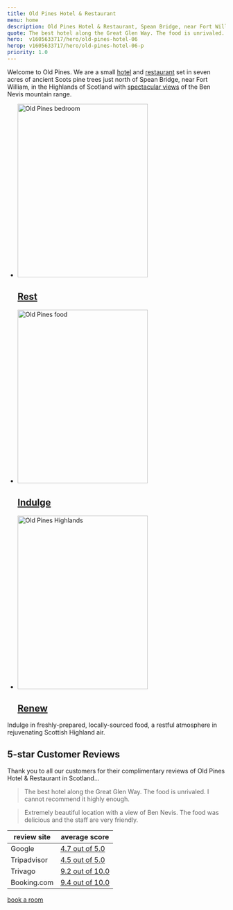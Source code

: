 ```yaml
---
title: Old Pines Hotel & Restaurant
menu: home
description: Old Pines Hotel & Restaurant, Spean Bridge, near Fort William, Ben Nevis, and Loch Ness in the highlands of Scotland.
quote: The best hotel along the Great Glen Way. The food is unrivaled.
hero:  v1605633717/hero/old-pines-hotel-06
herop: v1605633717/hero/old-pines-hotel-06-p
priority: 1.0
---
```


Welcome to Old Pines. We are a small [hotel]([root]rooms/) and [restaurant]([root]restaurant/) set in seven acres of ancient Scots pine trees just north of Spean Bridge, near Fort William, in the Highlands of Scotland with [spectacular views]([root]location/) of the Ben Nevis mountain range.

<nav class="list">
  <ul>
    <li>
      <a href="[root]rooms/">
        <img src="[imagecdn]f_auto/v1584544250/content/old-pines-room" width="300" height="400" alt="Old Pines bedroom" crossorigin="anonymous" loading="lazy" />
        <h2>Rest</h2>
      </a>
    </li>
    <li>
      <a href="[root]restaurant/">
        <img src="[imagecdn]f_auto/v1589284698/content/old-pines-starter" width="300" height="400" alt="Old Pines food" crossorigin="anonymous" loading="lazy" />
        <h2>Indulge</h2>
      </a>
    </li>
    <li>
      <a href="[root]location/">
        <img src="[imagecdn]f_auto/v1605634675/content/old-pines-view" width="300" height="400" alt="Old Pines Highlands" crossorigin="anonymous" loading="lazy" />
        <h2>Renew</h2>
      </a>
    </li>
  </ul>
</nav>

Indulge in freshly-prepared, locally-sourced food, a restful atmosphere in rejuvenating Scottish Highland air.


## 5-star Customer Reviews

Thank you to all our customers for their complimentary reviews of Old Pines Hotel & Restaurant in Scotland&hellip;

> The best hotel along the Great Glen Way. The food is unrivaled. I cannot recommend it highly enough.

> Extremely beautiful location with a view of Ben Nevis. The food was delicious and the staff are very friendly.

|review site|average score|
|-|-|
|Google|[4.7 out of 5.0](https://www.google.com/travel/hotels/entity/CgoIm_rmqp-DqL9uEAE/reviews)|
|Tripadvisor|[4.5 out of 5.0](https://www.tripadvisor.co.uk/Hotel_Review-g635692-d304682-Reviews-Old_Pines_Hotel_and_Restaurant-Spean_Bridge_Lochaber_Scottish_Highlands_Scotland.html#REVIEWS)|
|Trivago|[9.2 out of 10.0](https://www.trivago.co.uk/spean-bridge-359271/hotel/old-pines-604336)|
|Booking.com|[9.4 out of 10.0](https://www.booking.com/hotel/gb/oldpineshotel.en-gb.html#tab-reviews)|

<a href="[book]" class="button">book a room</a>
